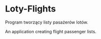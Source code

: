 # Loty-Flights

Program tworzący listy pasażerów lotów.

An application creating flight passenger lists.
